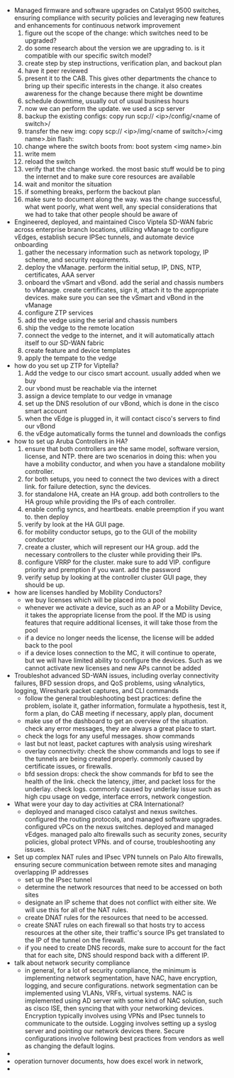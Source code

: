 
- Managed firmware and software upgrades on Catalyst 9500 switches, ensuring compliance with security policies and leveraging new features and enhancements for continuous network improvement
	1. figure out the scope of the change: which switches need to be upgraded?
	2. do some research about the version we are upgrading to. is it compatible with our specific switch model? 
	3. create step by step instructions, verification plan, and backout plan
	4. have it peer reviewed
	5. present it to the CAB. This gives other departments the chance to bring up their specific interests in the change. it also creates awareness for the change because there might be downtime
	6. schedule downtime, usually out of usual business hours
	7. now we can perform the update. we used a scp server
	8. backup the existing configs: copy run scp:// \<ip>/config/\<name of switch>/
	9. transfer the new img: copy scp:// \<ip>/img/\<name of switch>/\<img name>.bin flash:
	10. change where the switch boots from: boot system \<img name>.bin
	11. write mem
	12. reload the switch
	13. verify that the change worked. the most basic stuff would be to ping the internet and to make sure core resources are available
	14. wait and monitor the situation
	15. if something breaks, perform the backout plan
	16. make sure to document along the way. was the change successful, what went poorly, what went well, any special considerations that we had to take that other people should be aware of
- Engineered, deployed, and maintained Cisco Viptela SD-WAN fabric across enterprise branch locations, utilizing vManage to configure vEdges, establish secure IPSec tunnels, and automate device onboarding
	1. gather the necessary information such as network topology, IP scheme, and security requirements.
	2. deploy the vManage. perform the initial setup, IP, DNS, NTP, certificates, AAA server
	3. onboard the vSmart and vBond. add the serial and chassis numbers to vManage. create certificates, sign it, attach it to the appropriate devices. make sure you can see the vSmart and vBond in the vManage
	4. configure ZTP services
	5. add the vedge using the serial and chassis numbers
	6. ship the vedge to the remote location
	7. connect the vedge to the internet, and it will automatically attach itself to our SD-WAN fabric
	8. create feature and device templates
	9. apply the tempate to the vedge
- how do you set up ZTP for Viptella?
	1. Add the vedge to our cisco smart account. usually added when we buy
	2. our vbond must be reachable via the internet
	3. assign a device template to our vedge in vmanage
	4. set up the DNS resolution of our vBond, which is done in the cisco smart account
	5. when the vEdge is plugged in, it will contact cisco's servers to find our vBond
	6. the vEdge automatically forms the tunnel and downloads the configs
- how to set up Aruba Controllers in HA?
	1. ensure that both controllers are the same model, software version, license, and NTP. there are two scenarios in doing this: when you have a mobility conductor, and when you have a standalone mobility controller.
	2. for both setups, you need to connect the two devices with a direct link.  for failure detection, sync the devices. 
	3. for standalone HA, create an HA group. add both controllers to the HA group while providing the IPs of each controller.
	4. enable config syncs, and heartbeats. enable preemption if you want to. then deploy
	5. verify by look at the HA GUI page.
	6. for mobility conductor setups, go to the GUI of the mobility conductor
	7. create a cluster, which will represent our HA group. add the necessary controllers to the cluster while providing their IPs. 
	8. configure VRRP for the cluster. make sure to add VIP. configure priority and premption if you want. add the password
	9. verify setup by looking at the controller cluster GUI page, they should be up.
- how are licenses handled by Mobility Conductors?
	- we buy licenses which will be placed into a pool
	- whenever we activate a device, such as an AP or a Mobility Device, it takes the appropriate license from the pool. If the MD is using features that require additional licenses, it will take those from the pool
	- if a device no longer needs the license, the license will be added back to the pool
	- if a device loses connection to the MC, it will continue to operate, but we will have limited ability to configure the devices. Such as we cannot activate new licenses and new APs cannot be added 
- Troubleshot advanced SD-WAN issues, including overlay connectivity failures, BFD session drops, and QoS problems, using vAnalytics, logging, Wireshark packet captures, and CLI commands
	- follow the general troubleshooting best practices: define the problem, isolate it, gather information, formulate a hypothesis, test it, form a plan, do CAB meeting if necessary, apply plan, document
	- make use of the dashboard to get an overview of the situation. check any error messages, they are always a great place to start.
	- check the logs for any useful messages. show commands
	- last but not least, packet captures with analysis using wireshark
	- overlay connectivity: check the show commands and logs to see if the tunnels are being created properly. commonly caused by certificate issues, or firewalls.
	- bfd session drops: check the show commands for bfd to see the health of the link. check the latency, jitter, and packet loss for the underlay. check logs. commonly caused by underlay issue such as high cpu usage on vedge, interface errors, network congestion. 
- What were your day to day activities at CRA International?
	- deployed and managed cisco catalyst and nexus switches. configured the routing protocols, and managed software upgrades. configured vPCs on the nexus switches. deployed and managed vEdges. managed palo alto firewalls such as security zones, security policies, global protect VPNs. and of course, troubleshooting any issues.
- Set up complex NAT rules and IPsec VPN tunnels on Palo Alto firewalls, ensuring secure communication between remote sites and managing overlapping IP addresses
	- set up the IPsec tunnel
	- determine the network resources that need to be accessed on both sites
	- designate an IP scheme that does not conflict with either site. We will use this for all of the NAT rules.
	- create DNAT rules for the resources that need to be accessed. 
	- create SNAT rules on each firewall so that hosts try to access resources at the other site, their traffic's source IPs get translated to the IP of the tunnel on the firewall.
	- if you need to create DNS records, make sure to account for the fact that for each site, DNS should respond back with a different IP.
- talk about network security compliance
	- in general, for a lot of security compliance, the minimum is implementing network segmentation, have NAC, have encryption, logging, and secure configurations. network segmentation can be implemented using VLANs, VRFs, virtual systems. NAC is implemented using AD server with some kind of NAC solution, such as cisco ISE, then syncing that with your networking devices. Encryption typically involves using VPNs and IPsec tunnels to communicate to the outside. Logging involves setting up a syslog server and pointing our network devices there. Secure configurations involve following best practices from vendors as well as changing the default logins. 
- 
- operation turnover documents, how does excel work in network, 
- 










